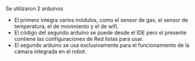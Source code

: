 Se utilizaron 2 arduinos

- El primero integra varios módulos, como el sensor de gas, el sensor de temperatura, el de movimiento y el de wifi.
- El código del segundo arduino se puede desde el IDE pero el presente contiene las configuraciones de Red listas para usar.
- El segundo arduino se usa exclusivamente para el funcionamiento de la cámara integrada en el robot.
